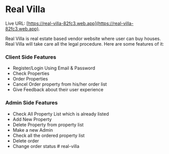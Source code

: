 # Real Villa

Live URL: [https://real-villa-82fc3.web.app](https://real-villa-82fc3.web.app).

Real Villa is real estate based vendor website where user can buy houses. Real Villa will take care all the legal procedure. Here are some features of it:

### Client Side Features

- Register/Login Using Email & Password
- Check Properties
- Order Properties
- Cancel Order property from his/her order list
- Give Feedback about their user experience

### Admin Side Features

- Check All Property List which is already listed
- Add New Property
- Delete Property from property list
- Make a new Admin
- Check all the ordered property list
- Delete order
- Change order status
#   r e a l - v i l l a  
 